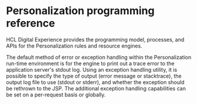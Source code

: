 # Personalization programming reference

HCL Digital Experience provides the programming model, processes, and APIs for the Personalization rules and resource engines.

The default method of error or exception handling within the Personalization run-time environment is for the engine to print out a trace error to the application server's stdout log. Using an exception handling utility, it is possible to specify the type of output (error message or stacktrace), the output log file to use (stdout or stderr), and whether the exception should be rethrown to the JSP. The additional exception handling capabilities can be set on a per-request basis or globally.




